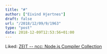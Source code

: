 ```yaml
---
title: "#"
author: ["Eivind Hjertnes"]
draft: false
url: "/2018/12/09/9/1963"
type: "post"
date: 2018-12-09T12:53:56+01:00
---
```


Liked: [ZEIT -- ncc: Node.js Compiler
Collection](https://zeit.co/blog/ncc)
